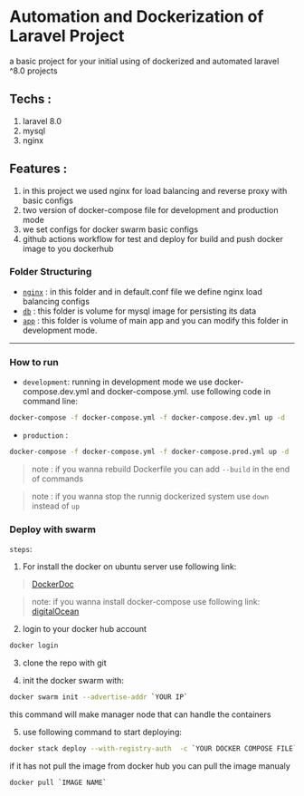 # Automation and Dockerization of Laravel Project

a basic project for your initial using of dockerized and automated laravel ^8.0 projects

## Techs : 
  1. laravel 8.0
  2. mysql
  3. nginx

## Features :
  1. in this project we used nginx for load balancing and reverse proxy with basic configs
  2. two version of docker-compose file for development and production mode
  3. we set configs for docker swarm basic configs
  4. github actions workflow for test and deploy for build and push docker image to you dockerhub 


### Folder Structuring
- [`nginx`](./nginx/) : in this folder and in default.conf file we define nginx load balancing configs 
- [`db`](./db/) : this folder is volume for mysql image for persisting its data
- [`app`](./app/) : this folder is volume of main app and you can modify this folder in development mode.

---

### How to run

- `development`: running in development mode we use docker-compose.dev.yml and docker-compose.yml. use following code in command line:

```bash
docker-compose -f docker-compose.yml -f docker-compose.dev.yml up -d 
```

- `production` : 

```bash 
docker-compose -f docker-compose.yml -f docker-compose.prod.yml up -d
```


> note : if you wanna rebuild Dockerfile you can add `--build` in the end of commands

> note : if you wanna stop the runnig dockerized system use `down` instead of `up`


### Deploy with swarm

`steps`: 

 1. For install the docker on ubuntu server use following link:
 > [DockerDoc](https://docs.docker.com/engine/install/ubuntu/)

> note: if you wanna install docker-compose use following link:
\
[digitalOcean](https://www.digitalocean.com/community/tutorials/how-to-install-and-use-docker-compose-on-ubuntu-20-04)

2. login to your docker hub account
```bash 
docker login
```
3. clone the repo with git

4. init the docker swarm with: 
```bash 
docker swarm init --advertise-addr `YOUR IP`
```

this command will make manager node that can handle the containers

5. use following command to start deploying:
```bash 
docker stack deploy --with-registry-auth  -c `YOUR DOCKER COMPOSE FILE` `DOCKER SWARM NAME`
```

if it has not pull the image from docker hub you can pull the image manualy
```bash
docker pull `IMAGE NAME`
```
